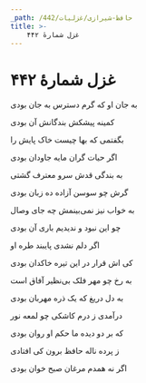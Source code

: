```yaml
---
_path: /حافظ-شیرازی/غزلیات/442
title: >-
    غزل شمارهٔ ۴۴۲
---
```

# غزل شمارهٔ ۴۴۲

<div class="b" id="bn1"><div class="m1"><p>به جان او که گرم دسترس به جان بودی</p></div>
<div class="m2"><p>کمینه پیشکش بندگانش آن بودی</p></div></div>
<div class="b" id="bn2"><div class="m1"><p>بگفتمی که بها چیست خاک پایش را</p></div>
<div class="m2"><p>اگر حیات گران مایه جاودان بودی</p></div></div>
<div class="b" id="bn3"><div class="m1"><p>به بندگی قدش سرو معترف گشتی</p></div>
<div class="m2"><p>گرش چو سوسن آزاده ده زبان بودی</p></div></div>
<div class="b" id="bn4"><div class="m1"><p>به خواب نیز نمی‌بینمش چه جای وصال</p></div>
<div class="m2"><p>چو این نبود و ندیدیم باری آن بودی</p></div></div>
<div class="b" id="bn5"><div class="m1"><p>اگر دلم نشدی پایبند طره او</p></div>
<div class="m2"><p>کی اش قرار در این تیره خاکدان بودی</p></div></div>
<div class="b" id="bn6"><div class="m1"><p>به رخ چو مهر فلک بی‌نظیر آفاق است</p></div>
<div class="m2"><p>به دل دریغ که یک ذره مهربان بودی</p></div></div>
<div class="b" id="bn7"><div class="m1"><p>درآمدی ز درم کاشکی چو لمعه نور</p></div>
<div class="m2"><p>که بر دو دیده ما حکم او روان بودی</p></div></div>
<div class="b" id="bn8"><div class="m1"><p>ز پرده ناله حافظ برون کی افتادی</p></div>
<div class="m2"><p>اگر نه همدم مرغان صبح خوان بودی</p></div></div>
